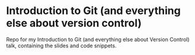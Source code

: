 # Introduction to Git (and everything else about version control)
Repo for my Introduction to Git (and everything else about Version Control) talk, containing the slides and code snippets.
